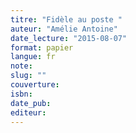 ```yaml
---
titre: "Fidèle au poste "
auteur: "Amélie Antoine"
date_lecture: "2015-08-07"
format: papier
langue: fr
note:
slug: ""
couverture: 
isbn: 
date_pub: 
editeur: 
---
```

